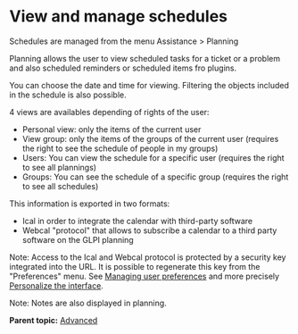 View and manage schedules
=========================

Schedules are managed from the menu Assistance \> Planning

Planning allows the user to view scheduled tasks for a ticket or a
problem and also scheduled reminders or scheduled items fro plugins.

You can choose the date and time for viewing. Filtering the objects
included in the schedule is also possible.

4 views are availables depending of rights of the user:

-   Personal view: only the items of the current user
-   View group: only the items of the groups of the current user
    (requires the right to see the schedule of people in my groups)
-   Users: You can view the schedule for a specific user (requires the
    right to see all plannings)
-   Groups: You can see the schedule of a specific group (requires the
    right to see all schedules)

This information is exported in two formats:

-   Ical in order to integrate the calendar with third-party software
-   Webcal "protocol" that allows to subscribe a calendar to a third
    party software on the GLPI planning

Note: Access to the Ical and Webcal protocol is protected by a security
key integrated into the URL. It is possible to regenerate this key from
the "Preferences" menu. See [Managing user
preferences](start_pref.html "User preferences are changing from the menu Settings")
and more precisely [Personalize the
interface](config_common_personalize.html "Display preferences that can be set with default values and that users can change for their session are grouped in tab Personalization.").

Note: Notes are also displayed in planning.

**Parent topic:** [Advanced](../glpi/helpdesk_advanced.html "Advanced")
